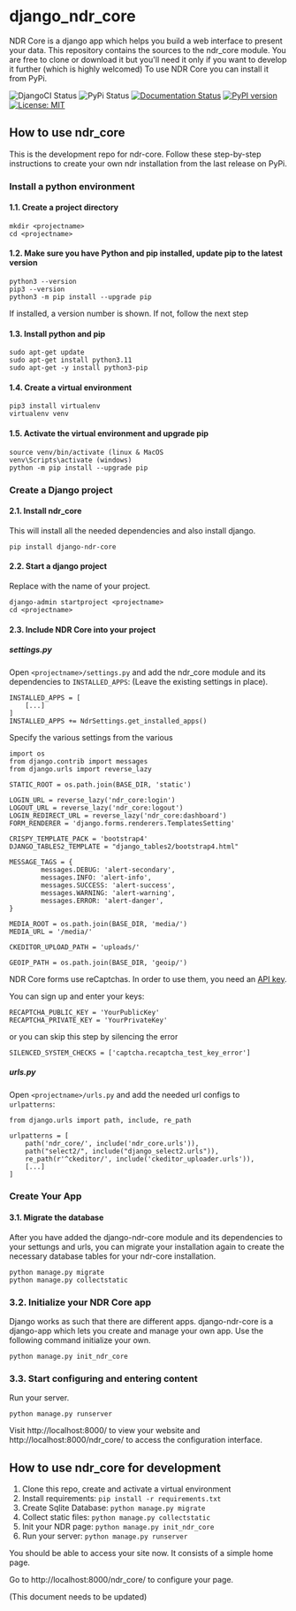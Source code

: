# django_ndr_core

NDR Core is a django app which helps you build a web interface to present your data.
This repository contains the sources to the ndr_core module. You are free to clone
or download it but you'll need it only if you want to develop it further (which is
highly welcomed) To use NDR Core you can install it from PyPi. 

![DjangoCI Status](https://github.com/sorinmarti/django_ndr_core/actions/workflows/django.yml/badge.svg)
![PyPi Status](https://github.com/sorinmarti/django_ndr_core/actions/workflows/python-publish.yml/badge.svg)
[![Documentation Status](https://readthedocs.org/projects/django-ndr-core/badge/?version=latest)](https://django-ndr-core.readthedocs.io/en/latest/?badge=latest)
[![PyPI version](https://badge.fury.io/py/django-ndr-core.svg)](https://badge.fury.io/py/django-ndr-core)
[![License: MIT](https://img.shields.io/badge/License-MIT-yellow.svg)](https://opensource.org/licenses/MIT)

## How to use ndr_core
This is the development repo for ndr-core. Follow these step-by-step instructions to create your own ndr installation from the last release on PyPi.

### Install a python environment

#### 1.1. Create a project directory
```
mkdir <projectname>
cd <projectname>
```

#### 1.2. Make sure you have Python and pip installed, update pip to the latest version
```
python3 --version
pip3 --version
python3 -m pip install --upgrade pip
```
If installed, a version number is shown. If not, follow the next step

#### 1.3. Install python and pip
```
sudo apt-get update
sudo apt-get install python3.11
sudo apt-get -y install python3-pip
```

#### 1.4. Create a virtual environment
```
pip3 install virtualenv 
virtualenv venv 
```

#### 1.5. Activate the virtual environment and upgrade pip
```
source venv/bin/activate (linux & MacOS
venv\Scripts\activate (windows)
python -m pip install --upgrade pip
```

### Create a Django project

#### 2.1. Install ndr_core
This will install all the needed dependencies and also install django.
```
pip install django-ndr-core
```

#### 2.2. Start a django project
Replace <projectname> with the name of your project.
```
django-admin startproject <projectname>
cd <projectname>
```

#### 2.3. Include NDR Core into your project

##### settings.py
Open ```<projectname>/settings.py``` and add the ndr_core module and its dependencies to ```INSTALLED_APPS```:
(Leave the existing settings in place).
```
INSTALLED_APPS = [
    [...]
]
INSTALLED_APPS += NdrSettings.get_installed_apps()
```

Specify the various settings from the various
```
import os
from django.contrib import messages
from django.urls import reverse_lazy

STATIC_ROOT = os.path.join(BASE_DIR, 'static')

LOGIN_URL = reverse_lazy('ndr_core:login')
LOGOUT_URL = reverse_lazy('ndr_core:logout')
LOGIN_REDIRECT_URL = reverse_lazy('ndr_core:dashboard')
FORM_RENDERER = 'django.forms.renderers.TemplatesSetting'

CRISPY_TEMPLATE_PACK = 'bootstrap4'
DJANGO_TABLES2_TEMPLATE = "django_tables2/bootstrap4.html"

MESSAGE_TAGS = {
        messages.DEBUG: 'alert-secondary',
        messages.INFO: 'alert-info',
        messages.SUCCESS: 'alert-success',
        messages.WARNING: 'alert-warning',
        messages.ERROR: 'alert-danger',
}

MEDIA_ROOT = os.path.join(BASE_DIR, 'media/')
MEDIA_URL = '/media/'

CKEDITOR_UPLOAD_PATH = 'uploads/'

GEOIP_PATH = os.path.join(BASE_DIR, 'geoip/')
```

NDR Core forms use reCaptchas. In order to use them, you need an [API key](|https://www.google.com/recaptcha/about/).

You can sign up and enter your keys:

```
RECAPTCHA_PUBLIC_KEY = 'YourPublicKey'
RECAPTCHA_PRIVATE_KEY = 'YourPrivateKey'
```

or you can skip this step by silencing the error

```
SILENCED_SYSTEM_CHECKS = ['captcha.recaptcha_test_key_error']
```

##### urls.py
Open ```<projectname>/urls.py``` and add the needed url configs to ```urlpatterns```:

```
from django.urls import path, include, re_path

urlpatterns = [
    path('ndr_core/', include('ndr_core.urls')),
    path("select2/", include("django_select2.urls")),
    re_path(r'^ckeditor/', include('ckeditor_uploader.urls')),
    [...]
]
```

### Create Your App

#### 3.1. Migrate the database
After you have added the django-ndr-core module and its dependencies to your settungs and urls, you can migrate your installation again to create the necessary database tables for your ndr-core installation.

```
python manage.py migrate
python manage.py collectstatic
```

### 3.2. Initialize your NDR Core app
Django works as such that there are different apps. django-ndr-core is a django-app which lets you create and manage your own app. Use the following command initialize your own.

```
python manage.py init_ndr_core
```

### 3.3. Start configuring and entering content
Run your server.
    
```
python manage.py runserver
```

Visit http://localhost:8000/ to view your website and http://localhost:8000/ndr_core/ to access the configuration interface.
    

## How to use ndr_core for development
1. Clone this repo, create and activate a virtual environment
2. Install requirements: ```pip install -r requirements.txt``` 
3. Create Sqlite Database: ```python manage.py migrate```
4. Collect static files: ```python manage.py collectstatic```
5. Init your NDR page: ```python manage.py init_ndr_core```
6. Run your server: ```python manage.py runserver```

You should be able to access your site now. It consists of a simple home page.

Go to http://localhost:8000/ndr_core/ to configure your page.

(This document needs to be updated)
